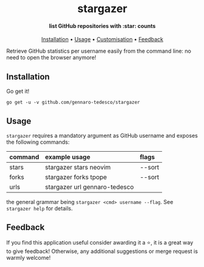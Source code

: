 <h1 align="center">
  stargazer
</h1>

<h4 align="center">list GitHub repositories with :star: counts</h4>
<p align="center">
  <a href="#Installation">Installation</a> •
  <a href="#Usage">Usage</a> •
  <a href="#Customisation">Customisation</a> •
  <a href="#Feedback">Feedback</a>
</p>

Retrieve GitHub statistics per username easily from the command line: no need to open the browser anymore!

## Installation
Go get it!
```
go get -u -v github.com/gennaro-tedesco/stargazer
```

## Usage
`stargazer` requires a mandatory argument as GitHub username and exposes the following commands:

| command | example usage                 | flags
|:------- |:----------------------------- |:----------------
| stars   | stargazer stars neovim        | --sort
| forks   | stargazer forks tpope         | --sort
| urls    | stargazer url gennaro-tedesco |

the general grammar being `stargazer <cmd> username --flag`. See `stargazer help` for details.

## Feedback
If you find this application useful consider awarding it a ⭐, it is a great way to give feedback! Otherwise, any additional suggestions or merge request is warmly welcome!

